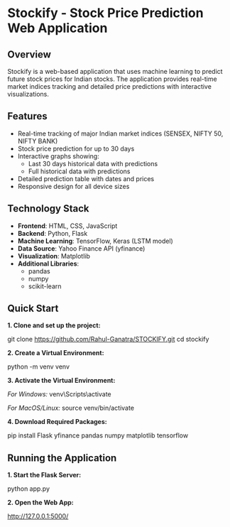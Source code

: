 # Stockify - Stock Price Prediction Web Application

## Overview
Stockify is a web-based application that uses machine learning to predict future stock prices for Indian stocks. The application provides real-time market indices tracking and detailed price predictions with interactive visualizations.

## Features
- Real-time tracking of major Indian market indices (SENSEX, NIFTY 50, NIFTY BANK)
- Stock price prediction for up to 30 days
- Interactive graphs showing:
  - Last 30 days historical data with predictions
  - Full historical data with predictions
- Detailed prediction table with dates and prices
- Responsive design for all device sizes

## Technology Stack
- **Frontend**: HTML, CSS, JavaScript
- **Backend**: Python, Flask
- **Machine Learning**: TensorFlow, Keras (LSTM model)
- **Data Source**: Yahoo Finance API (yfinance)
- **Visualization**: Matplotlib
- **Additional Libraries**: 
  - pandas
  - numpy
  - scikit-learn

## Quick Start

**1. Clone and set up the project:**

git clone https://github.com/Rahul-Ganatra/STOCKIFY.git
cd stockify

**2. Create a Virtual Environment:**
   
python -m venv venv

**3. Activate the Virtual Environment:**
   
_For Windows:_
venv\Scripts\activate

_For MacOS/Linux:_
source venv/bin/activate

**4. Download Required Packages:**
   
pip install Flask yfinance pandas numpy matplotlib tensorflow

## Running the Application

**1. Start the Flask Server:**

python app.py

**2. Open the Web App:**
   
http://127.0.0.1:5000/
   
